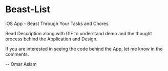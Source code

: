 # Beast-List
iOS App - Beast Through Your Tasks and Chores

Read Description along with GIF to understand demo and the thought process behind the Application and Design.

If you are interested in seeing the code behind the App, let me know in the comments.

-- Omar Aslam
